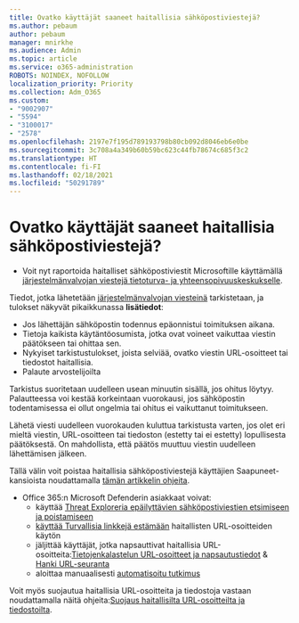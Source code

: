 ```yaml
---
title: Ovatko käyttäjät saaneet haitallisia sähköpostiviestejä?
ms.author: pebaum
author: pebaum
manager: mnirkhe
ms.audience: Admin
ms.topic: article
ms.service: o365-administration
ROBOTS: NOINDEX, NOFOLLOW
localization_priority: Priority
ms.collection: Adm_O365
ms.custom:
- "9002907"
- "5594"
- "3100017"
- "2578"
ms.openlocfilehash: 2197e7f195d789193798b80cb092d8046eb6e0be
ms.sourcegitcommit: 3c708a4a349b60b59bc623c44fb78674c685f3c2
ms.translationtype: HT
ms.contentlocale: fi-FI
ms.lasthandoff: 02/18/2021
ms.locfileid: "50291789"
---
```

# <a name="did-your-users-receive-malicious-email"></a>Ovatko käyttäjät saaneet haitallisia sähköpostiviestejä?

- Voit nyt raportoida haitalliset sähköpostiviestit Microsoftille käyttämällä [järjestelmänvalvojan viestejä tietoturva- ja yhteensopivuuskeskukselle](https://sip.protection.office.com/reportsubmission).

Tiedot, jotka lähetetään [järjestelmänvalvojan viesteinä](https://sip.protection.office.com/reportsubmission) tarkistetaan, ja tulokset näkyvät pikaikkunassa **lisätiedot**:

- Jos lähettäjän sähköpostin todennus epäonnistui toimituksen aikana.
- Tietoja kaikista käytäntöosumista, jotka ovat voineet vaikuttaa viestin päätökseen tai ohittaa sen.
- Nykyiset tarkistustulokset, joista selviää, ovatko viestin URL-osoitteet tai tiedostot haitallisia.
- Palaute arvostelijoilta

Tarkistus suoritetaan uudelleen usean minuutin sisällä, jos ohitus löytyy. Palautteessa voi kestää korkeintaan vuorokausi, jos sähköpostin todentamisessa ei ollut ongelmia tai ohitus ei vaikuttanut toimitukseen.

Lähetä viesti uudelleen vuorokauden kuluttua tarkistusta varten, jos olet eri mieltä viestin, URL-osoitteen tai tiedoston (estetty tai ei estetty) lopullisesta päätöksestä. On mahdollista, että päätös muuttuu viestin uudelleen lähettämisen jälkeen.

Tällä välin voit poistaa haitallisia sähköpostiviestejä käyttäjien Saapuneet-kansioista noudattamalla [tämän artikkelin ohjeita](https://docs.microsoft.com/microsoft-365/compliance/search-for-and-delete-messages-in-your-organization).

- Office 365:n Microsoft Defenderin asiakkaat voivat:
    - käyttää [Threat Exploreria epäilyttävien sähköpostiviestien etsimiseen ja poistamiseen](https://docs.microsoft.com/microsoft-365/security/office-365-security/investigate-malicious-email-that-was-delivered)
    - [käyttää Turvallisia linkkejä estämään](https://docs.microsoft.com/microsoft-365/security/office-365-security/atp-safe-links) haitallisten URL-osoitteiden käytön
    - jäljittää käyttäjät, jotka napsauttivat haitallisia URL-osoitteita:[Tietojenkalastelun URL-osoitteet ja napsautustiedot](https://docs.microsoft.com/microsoft-365/security/office-365-security/threat-explorer) & [Hanki URL-seuranta](https://docs.microsoft.com/powershell/module/exchange/get-urltrace)
    - aloittaa manuaalisesti [automatisoitu tutkimus](https://docs.microsoft.com/microsoft-365/security/office-365-security/automated-investigation-response-office)

Voit myös suojautua haitallisia URL-osoitteita ja tiedostoja vastaan noudattamalla näitä ohjeita:[Suojaus haitallisilta URL-osoitteilta ja tiedostoilta](https://docs.microsoft.com/microsoft-365/security/office-365-security/protect-against-threats).